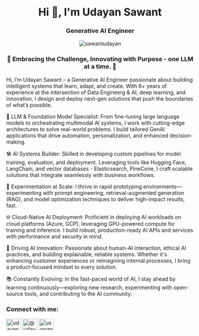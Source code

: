 <h1 align="center">Hi 👋, I'm Udayan Sawant</h1>
<h3 align="center">Generative AI Engineer</h3>

<p align="center"> <img src="https://komarev.com/ghpvc/?username=sawantudayan&label=Profile%20views&color=0e75b6&style=flat" alt="sawantudayan" /> </p>

<h3 align="center">🚀 Embracing the Challenge, Innovating with Purpose - one LLM at a time. 🚀</h3>

Hi, I’m Udayan Sawant – a Generative AI Engineer passionate about building intelligent systems that learn, adapt, and create. With 6+ years of experience at the intersection of Data Engineerg & AI, deep learning, and innovation, I design and deploy next-gen solutions that push the boundaries of what’s possible.


🧠 LLM & Foundation Model Specialist: From fine-tuning large language models to orchestrating multimodal AI systems, I work with cutting-edge architectures to solve real-world problems. I build tailored GenAI applications that drive automation, personalization, and enhanced decision-making.

🛠️ AI Systems Builder: Skilled in developing custom pipelines for model training, evaluation, and deployment. Leveraging tools like Hugging Face, LangChain, and vector databases - Elasticsearch, PineCone, I craft scalable solutions that integrate seamlessly with business workflows.

🧪 Experimentation at Scale: I thrive in rapid prototyping environments—experimenting with prompt engineering, retrieval-augmented generation (RAG), and model optimization techniques to deliver high-impact results, fast.

🌐 Cloud-Native AI Deployment: Proficient in deploying AI workloads on cloud platforms (Azure, GCP), leveraging GPU-powered compute for training and inference. I build robust, production-ready AI APIs and services with performance and security in mind.

🤖 Driving AI Innovation: Passionate about human-AI interaction, ethical AI practices, and building explainable, reliable systems. Whether it's enhancing customer experiences or reimagining internal processes, I bring a product-focused mindset to every solution.

📚 Constantly Evolving: In the fast-paced world of AI, I stay ahead by learning continuously—exploring new research, experimenting with open-source tools, and contributing to the AI community.


<h3 align="left">Connect with me:</h3>
<p align="left">
<a href="https://linkedin.com/in/udayan-sawant" target="blank"><img align="center" src="https://raw.githubusercontent.com/rahuldkjain/github-profile-readme-generator/master/src/images/icons/Social/linked-in-alt.svg" alt="udayan-sawant" height="30" width="40" /></a>
<a href="https://medium.com/@udayansawant7" target="blank"><img align="center" src="https://raw.githubusercontent.com/rahuldkjain/github-profile-readme-generator/master/src/images/icons/Social/medium.svg" alt="@udayansawant7" height="30" width="40" /></a>
<a href="https://www.leetcode.com/usawant08" target="blank"><img align="center" src="https://raw.githubusercontent.com/rahuldkjain/github-profile-readme-generator/master/src/images/icons/Social/leet-code.svg" alt="usawant08" height="30" width="40" /></a>
</p>
